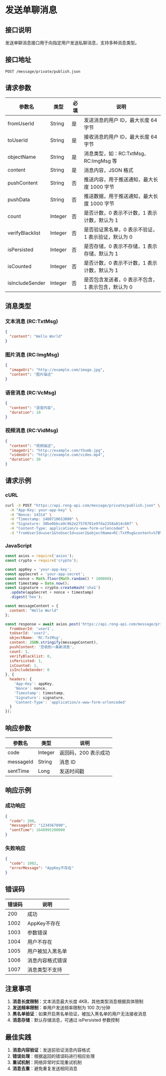 # 发送单聊消息

## 接口说明

发送单聊消息接口用于向指定用户发送私聊消息，支持多种消息类型。

## 接口地址

```
POST /message/private/publish.json
```

## 请求参数

| 参数名 | 类型 | 必填 | 说明 |
|--------|------|------|------|
| fromUserId | String | 是 | 发送消息的用户 ID，最大长度 64 字节 |
| toUserId | String | 是 | 接收消息的用户 ID，最大长度 64 字节 |
| objectName | String | 是 | 消息类型，如：RC:TxtMsg、RC:ImgMsg 等 |
| content | String | 是 | 消息内容，JSON 格式 |
| pushContent | String | 否 | 推送内容，用于推送通知，最大长度 1000 字节 |
| pushData | String | 否 | 推送数据，用于推送通知，最大长度 1000 字节 |
| count | Integer | 否 | 是否计数，0 表示不计数，1 表示计数，默认为 1 |
| verifyBlacklist | Integer | 否 | 是否验证黑名单，0 表示不验证，1 表示验证，默认为 0 |
| isPersisted | Integer | 否 | 是否存储，0 表示不存储，1 表示存储，默认为 1 |
| isCounted | Integer | 否 | 是否计数，0 表示不计数，1 表示计数，默认为 1 |
| isIncludeSender | Integer | 否 | 是否包含发送者，0 表示不包含，1 表示包含，默认为 0 |

## 消息类型

### 文本消息 (RC:TxtMsg)
```json
{
  "content": "Hello World"
}
```

### 图片消息 (RC:ImgMsg)
```json
{
  "imageUri": "http://example.com/image.jpg",
  "content": "图片描述"
}
```

### 语音消息 (RC:VcMsg)
```json
{
  "content": "语音内容",
  "duration": 10
}
```

### 视频消息 (RC:VidMsg)
```json
{
  "content": "视频描述",
  "imageUri": "http://example.com/thumb.jpg",
  "videoUri": "http://example.com/video.mp4",
  "duration": 30
}
```

## 请求示例

### cURL
```bash
curl -X POST "https://api.rong-api.com/message/private/publish.json" \
  -H "App-Key: your-app-key" \
  -H "Nonce: 14314" \
  -H "Timestamp: 1408710653000" \
  -H "Signature: 30be0bbca9c9b2e27578701e9fda2358a814c88f" \
  -H "Content-Type: application/x-www-form-urlencoded" \
  -d "fromUserId=user1&toUserId=user2&objectName=RC:TxtMsg&content=%7B%22content%22%3A%22Hello%20World%22%7D"
```

### JavaScript
```javascript
const axios = require('axios');
const crypto = require('crypto');

const appKey = 'your-app-key';
const appSecret = 'your-app-secret';
const nonce = Math.floor(Math.random() * 100000);
const timestamp = Date.now();
const signature = crypto.createHash('sha1')
  .update(appSecret + nonce + timestamp)
  .digest('hex');

const messageContent = {
  content: "Hello World"
};

const response = await axios.post('https://api.rong-api.com/message/private/publish.json', {
  fromUserId: 'user1',
  toUserId: 'user2',
  objectName: 'RC:TxtMsg',
  content: JSON.stringify(messageContent),
  pushContent: '您收到一条新消息',
  count: 1,
  verifyBlacklist: 0,
  isPersisted: 1,
  isCounted: 1,
  isIncludeSender: 0
}, {
  headers: {
    'App-Key': appKey,
    'Nonce': nonce,
    'Timestamp': timestamp,
    'Signature': signature,
    'Content-Type': 'application/x-www-form-urlencoded'
  }
});
```

## 响应参数

| 参数名 | 类型 | 说明 |
|--------|------|------|
| code | Integer | 返回码，200 表示成功 |
| messageId | String | 消息 ID |
| sentTime | Long | 发送时间戳 |

## 响应示例

### 成功响应
```json
{
  "code": 200,
  "messageId": "1234567890",
  "sentTime": 1640995200000
}
```

### 失败响应
```json
{
  "code": 1002,
  "errorMessage": "AppKey不存在"
}
```

## 错误码

| 错误码 | 说明 |
|--------|------|
| 200 | 成功 |
| 1002 | AppKey不存在 |
| 1003 | 参数错误 |
| 1004 | 用户不存在 |
| 1005 | 用户被加入黑名单 |
| 1006 | 消息内容格式错误 |
| 1007 | 消息类型不支持 |

## 注意事项

1. **消息长度限制**：文本消息最大长度 4KB，其他类型消息根据具体限制
2. **发送频率限制**：单用户发送频率限制为 100 次/分钟
3. **黑名单验证**：如果开启黑名单验证，被加入黑名单的用户无法接收消息
4. **消息存储**：默认存储消息，可通过 isPersisted 参数控制

## 最佳实践

1. **消息内容验证**：发送前验证消息内容格式
2. **错误处理**：根据返回的错误码进行相应处理
3. **重试机制**：网络异常时实现重试机制
4. **消息去重**：避免重复发送相同消息 